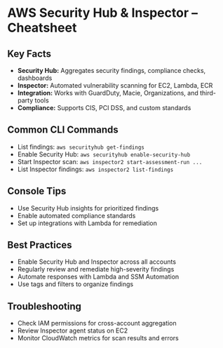 # AWS Security Hub & Inspector – Cheatsheet

## Key Facts
- **Security Hub:** Aggregates security findings, compliance checks, dashboards
- **Inspector:** Automated vulnerability scanning for EC2, Lambda, ECR
- **Integration:** Works with GuardDuty, Macie, Organizations, and third-party tools
- **Compliance:** Supports CIS, PCI DSS, and custom standards

## Common CLI Commands
- List findings: `aws securityhub get-findings`
- Enable Security Hub: `aws securityhub enable-security-hub`
- Start Inspector scan: `aws inspector2 start-assessment-run ...`
- List Inspector findings: `aws inspector2 list-findings`

## Console Tips
- Use Security Hub insights for prioritized findings
- Enable automated compliance standards
- Set up integrations with Lambda for remediation

## Best Practices
- Enable Security Hub and Inspector across all accounts
- Regularly review and remediate high-severity findings
- Automate responses with Lambda and SSM Automation
- Use tags and filters to organize findings

## Troubleshooting
- Check IAM permissions for cross-account aggregation
- Review Inspector agent status on EC2
- Monitor CloudWatch metrics for scan results and errors
